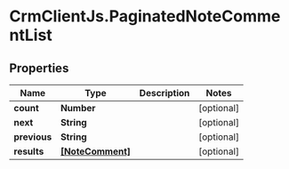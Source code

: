 # CrmClientJs.PaginatedNoteCommentList

## Properties

Name | Type | Description | Notes
------------ | ------------- | ------------- | -------------
**count** | **Number** |  | [optional] 
**next** | **String** |  | [optional] 
**previous** | **String** |  | [optional] 
**results** | [**[NoteComment]**](NoteComment.md) |  | [optional] 


